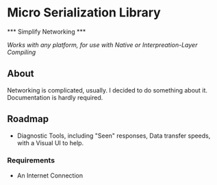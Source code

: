 # Micro Serialization Library #
*** Simplify Networking ***

*Works with any platform, for use with Native or Interpreation-Layer Compiling*

## About ##
Networking is complicated, usually. I decided to do something about it.
Documentation is hardly required.

## Roadmap ##
* Diagnostic Tools, including "Seen" responses, Data transfer speeds, with a Visual UI to help.

### Requirements ###
* An Internet Connection
